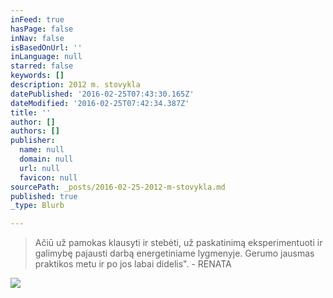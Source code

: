 ```yaml
---
inFeed: true
hasPage: false
inNav: false
isBasedOnUrl: ''
inLanguage: null
starred: false
keywords: []
description: 2012 m. stovykla
datePublished: '2016-02-25T07:43:30.165Z'
dateModified: '2016-02-25T07:42:34.387Z'
title: ''
author: []
authors: []
publisher:
  name: null
  domain: null
  url: null
  favicon: null
sourcePath: _posts/2016-02-25-2012-m-stovykla.md
published: true
_type: Blurb

---
```

> Ačiū už pamokas klausyti ir stebėti, už paskatinimą eksperimentuoti ir galimybę pajausti darbą energetiniame lygmenyje. Gerumo jausmas praktikos metu ir po jos labai didelis". - RENATA

![](https://the-grid-user-content.s3-us-west-2.amazonaws.com/490c8ecd-40f6-4403-8e62-4973eb45cd7f.jpg)